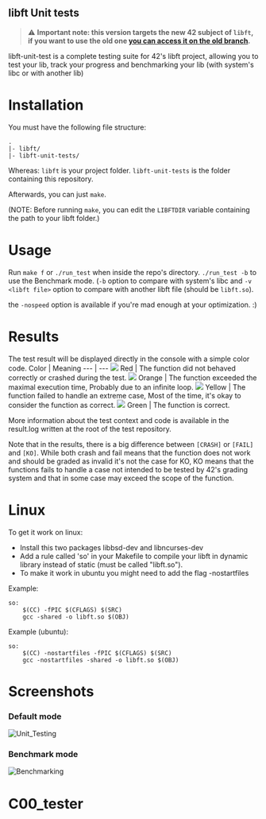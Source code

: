 ##	libft Unit tests

> :warning: **Important note: this version targets the new 42 subject of `libft`, if you want to use the old one [you can access it on the old branch](https://github.com/alelievr/libft-unit-test/tree/old).**

libft-unit-test is a complete testing suite for 42's libft project, allowing you to test your lib, track your progress and benchmarking your lib (with system's libc or with another lib)

# Installation
You must have the following file structure:
```
.
|- libft/
|- libft-unit-tests/
```
Whereas:
	`libft` is your project folder.
	`libft-unit-tests` is the folder containing this repository.

Afterwards, you can just `make`.

(NOTE: Before running `make`, you can edit the `LIBFTDIR` variable containing the path to your libft folder.)

# Usage

Run `make f` or `./run_test` when inside the repo's directory. `./run_test -b` to use the Benchmark mode. (`-b` option to compare with system's libc and `-v <libft file>` option to compare with another libft file (should be `libft.so`).

the `-nospeed` option is available if you're mad enough at your optimization. :)

# Results

The test result will be displayed directly in the console with a simple color code.
Color | Meaning
--- | ---
![](https://via.placeholder.com/15/f00/000000?text=+) Red | The function did not behaved correctly or crashed during the test.
![](https://via.placeholder.com/15/f90/000000?text=+) Orange | The function exceeded the maximal execution time, Probably due to an infinite loop.
![](https://via.placeholder.com/15/ff0/000000?text=+) Yellow | The function failed to handle an extreme case, Most of the time, it's okay to consider the function as correct.
![](https://via.placeholder.com/15/0f0/000000?text=+) Green | The function is correct.

More information about the test context and code is available in the result.log written at the root of the test repository.

Note that in the results, there is a big difference between `[CRASH]` or `[FAIL]` and `[KO]`. While both crash and fail means that the function does not work and should be graded as invalid it's not the case for KO, KO means that the functions fails to handle a case not intended to be tested by 42's grading system and that in some case may exceed the scope of the function.

# Linux

To get it work on linux:

+ Install this two packages libbsd-dev and libncurses-dev
+ Add a rule called 'so' in your Makefile to compile your libft in dynamic library instead of static (must be called "libft.so").
+ To make it work in ubuntu you might need to add the flag -nostartfiles


Example:
```
so:
	$(CC) -fPIC $(CFLAGS) $(SRC)
	gcc -shared -o libft.so $(OBJ)
```
Example (ubuntu):
```
so:
	$(CC) -nostartfiles -fPIC $(CFLAGS) $(SRC)
	gcc -nostartfiles -shared -o libft.so $(OBJ)
```

# Screenshots

### Default mode
![Unit_Testing](https://user-images.githubusercontent.com/6877923/73291511-95454700-4200-11ea-8a62-bd9f1221e283.png)


### Benchmark mode
![Benchmarking](https://user-images.githubusercontent.com/6877923/73292576-91b2bf80-4202-11ea-8e33-2a1fc22bc2cc.png)

# C00_tester
